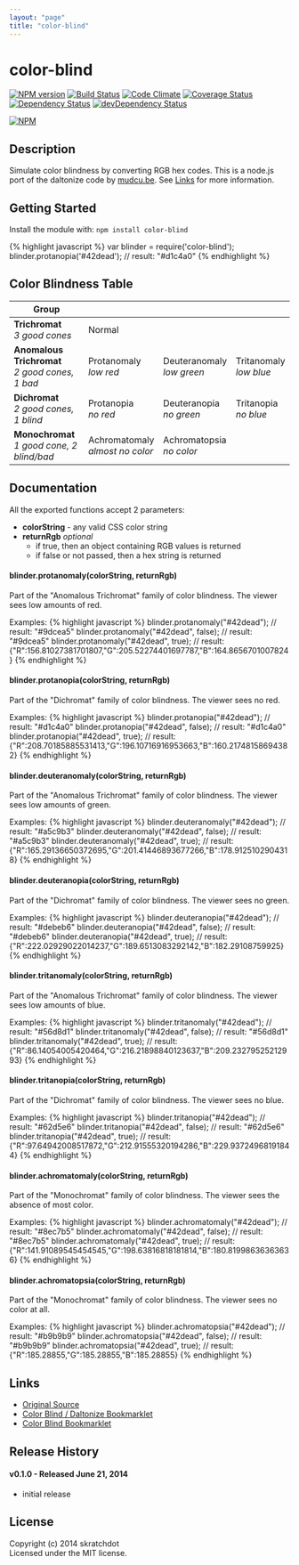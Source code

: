 ```yaml
---
layout: "page"
title: "color-blind"
---
```

# color-blind

[![NPM version](https://badge.fury.io/js/color-blind.svg)](http://badge.fury.io/js/color-blind)
[![Build Status](https://travis-ci.org/skratchdot/color-blind.png?branch=master)](https://travis-ci.org/skratchdot/color-blind)
[![Code Climate](https://codeclimate.com/github/skratchdot/color-blind.png)](https://codeclimate.com/github/skratchdot/color-blind)
[![Coverage Status](https://coveralls.io/repos/skratchdot/color-blind/badge.png)](https://coveralls.io/r/skratchdot/color-blind)
[![Dependency Status](https://david-dm.org/skratchdot/color-blind.svg)](https://david-dm.org/skratchdot/color-blind)
[![devDependency Status](https://david-dm.org/skratchdot/color-blind/dev-status.svg)](https://david-dm.org/skratchdot/color-blind#info=devDependencies)

[![NPM](https://nodei.co/npm/color-blind.png)](https://npmjs.org/package/color-blind)


## Description

Simulate color blindness by converting RGB hex codes.  This is a node.js port
of the daltonize code by [mudcu.be](http://mudcu.be/).
See [Links](https://github.com/skratchdot/color-blind#links) for more information.


## Getting Started

Install the module with: `npm install color-blind`

{% highlight javascript %}
var blinder = require('color-blind');
blinder.protanopia('#42dead'); // result: "#d1c4a0"
{% endhighlight %}


## Color Blindness Table

|                    Group                           |                                    |                             |                          |
|----------------------------------------------------|------------------------------------|-----------------------------|--------------------------|
| **Trichromat**<br/>*3 good cones*                  |Normal                              |                             |                          |
| **Anomalous Trichromat**<br/>*2 good cones, 1 bad* |Protanomaly<br/>*low red*           |Deuteranomaly<br/>*low green*|Tritanomaly<br/>*low blue*|
| **Dichromat**<br/>*2 good cones, 1 blind*          |Protanopia<br/>*no red*             |Deuteranopia<br/>*no green*  |Tritanopia <br/>*no blue* |
| **Monochromat**<br/>*1 good cone, 2 blind/bad*     |Achromatomaly<br />*almost no color*|Achromatopsia<br/>*no color* |                          |


## Documentation

All the exported functions accept 2 parameters:

- **colorString** - any valid CSS color string
- **returnRgb** *optional*
  - if true, then an object containing RGB values is returned
  - if false or not passed, then a hex string is returned


#### blinder.protanomaly(colorString, returnRgb)

Part of the "Anomalous Trichromat" family of color blindness. The viewer sees low amounts of red.

Examples:
{% highlight javascript %}
blinder.protanomaly("#42dead");
// result: "#9dcea5"
blinder.protanomaly("#42dead", false);
// result: "#9dcea5"
blinder.protanomaly("#42dead", true);
// result: {"R":156.81027381701807,"G":205.52274401697787,"B":164.8656701007824}
{% endhighlight %}

#### blinder.protanopia(colorString, returnRgb)

Part of the "Dichromat" family of color blindness. The viewer sees no red.

Examples:
{% highlight javascript %}
blinder.protanopia("#42dead");
// result: "#d1c4a0"
blinder.protanopia("#42dead", false);
// result: "#d1c4a0"
blinder.protanopia("#42dead", true);
// result: {"R":208.70185885531413,"G":196.10716916953663,"B":160.21748158694382}
{% endhighlight %}

#### blinder.deuteranomaly(colorString, returnRgb)

Part of the "Anomalous Trichromat" family of color blindness. The viewer sees low amounts of green.

Examples:
{% highlight javascript %}
blinder.deuteranomaly("#42dead");
// result: "#a5c9b3"
blinder.deuteranomaly("#42dead", false);
// result: "#a5c9b3"
blinder.deuteranomaly("#42dead", true);
// result: {"R":165.29136650372695,"G":201.41446893677266,"B":178.9125102904318}
{% endhighlight %}

#### blinder.deuteranopia(colorString, returnRgb)

Part of the "Dichromat" family of color blindness. The viewer sees no green.

Examples:
{% highlight javascript %}
blinder.deuteranopia("#42dead");
// result: "#debeb6"
blinder.deuteranopia("#42dead", false);
// result: "#debeb6"
blinder.deuteranopia("#42dead", true);
// result: {"R":222.02929022014237,"G":189.6513083292142,"B":182.29108759925}
{% endhighlight %}

#### blinder.tritanomaly(colorString, returnRgb)

Part of the "Anomalous Trichromat" family of color blindness. The viewer sees low amounts of blue.

Examples:
{% highlight javascript %}
blinder.tritanomaly("#42dead");
// result: "#56d8d1"
blinder.tritanomaly("#42dead", false);
// result: "#56d8d1"
blinder.tritanomaly("#42dead", true);
// result: {"R":86.14054005420464,"G":216.21898840123637,"B":209.23279525212993}
{% endhighlight %}

#### blinder.tritanopia(colorString, returnRgb)

Part of the "Dichromat" family of color blindness. The viewer sees no blue.

Examples:
{% highlight javascript %}
blinder.tritanopia("#42dead");
// result: "#62d5e6"
blinder.tritanopia("#42dead", false);
// result: "#62d5e6"
blinder.tritanopia("#42dead", true);
// result: {"R":97.64942008517872,"G":212.91555320194286,"B":229.93724968191844}
{% endhighlight %}

#### blinder.achromatomaly(colorString, returnRgb)

Part of the "Monochromat" family of color blindness. The viewer sees the absence of most color.

Examples:
{% highlight javascript %}
blinder.achromatomaly("#42dead");
// result: "#8ec7b5"
blinder.achromatomaly("#42dead", false);
// result: "#8ec7b5"
blinder.achromatomaly("#42dead", true);
// result: {"R":141.91089545454545,"G":198.63816818181814,"B":180.81998636363636}
{% endhighlight %}

#### blinder.achromatopsia(colorString, returnRgb)

Part of the "Monochromat" family of color blindness. The viewer sees no color at all.

Examples:
{% highlight javascript %}
blinder.achromatopsia("#42dead");
// result: "#b9b9b9"
blinder.achromatopsia("#42dead", false);
// result: "#b9b9b9"
blinder.achromatopsia("#42dead", true);
// result: {"R":185.28855,"G":185.28855,"B":185.28855}
{% endhighlight %}


## Links

- [Original Source](http://mudcu.be/sphere/js/Color.Blind.js)
- [Color Blind / Daltonize Bookmarklet](http://daltonize.appspot.com/)
- [Color Blind Bookmarklet](https://github.com/duhseekoh/Color-Blind)


## Release History

#### v0.1.0 - Released June 21, 2014

- initial release


## License
Copyright (c) 2014 skratchdot  
Licensed under the MIT license.

